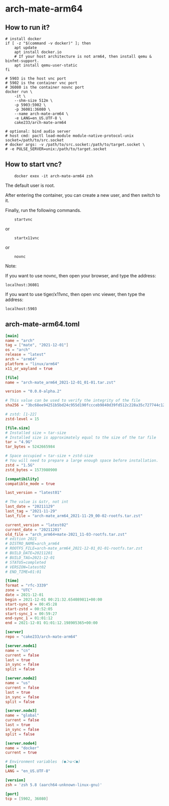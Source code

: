 # arch-mate-arm64

## How to run it?

```shell
# install docker
if [ -z "$(command -v docker)" ]; then
    apt update
    apt install docker.io
    # If your host architecture is not arm64, then install qemu & binfmt-support.
    apt install qemu-user-static
fi

# 5903 is the host vnc port
# 5902 is the container vnc port
# 36080 is the container novnc port
docker run \
    -it \
    --shm-size 512m \
    -p 5903:5902 \
    -p 36081:36080 \
    --name arch-mate-arm64 \
    -e LANG=en_US.UTF-8 \
    cake233/arch-mate-arm64

# optional: bind audio server
# host cmd: pactl load-module module-native-protocol-unix socket=/path/to/src.socket
# docker args: -v /path/to/src.socket:/path/to/target.socket \
# -e PULSE_SERVER=unix:/path/to/target.socket

```

## How to start vnc?

```shell
    docker exex -it arch-mate-arm64 zsh
```

The default user is root.

After entering the container, you can create a new user, and then switch to it.

Finally, run the following commands.

```shell
    startvnc
```

or

```shell
    startx11vnc
```

or

```shell
    novnc
```

Note:

If you want to use novnc, then open your browser, and type the address:

```
localhost:36081
```

If you want to use tiger/x11vnc, then open vnc viewer, then type the address:

```
localhost:5903
```

## arch-mate-arm64.toml

```toml
[main]
name = "arch"
tag = ["mate", "2021-12-01"]
os = "arch"
release = "latest"
arch = "arm64"
platform = "linux/arm64"
x11_or_wayland = true

[file]
name = "arch-mate_arm64_2021-12-01_01-01.tar.zst"

version = "0.0.0-alpha.2"

# This value can be used to verify the integrity of the file
sha256 = "3bc68ee94251b5bd24c955d190fccceb9840d39fd512c228a35c727744c12f75"

# zstd: [1-22]
zstd-level = 15

[file.size]
# Installed size ≈ tar-size
# Installed size is approximately equal to the size of the tar file
tar = "4.9G"
tar_bytes = 5242665984

# Space occupied ≈ tar-size + zstd-size
# You will need to prepare a large enough space before installation.
zstd = "1.5G"
zstd_bytes = 1573980900

[compatibility]
compatible_mode = true

last_version = "latest01"

# The value is &str, not int
last_date = "20211129"
last_tag = "2021-11-29"
last_file = "arch-mate_arm64_2021-11-29_00-02-rootfs.tar.zst"

current_version = "latest02"
current_date = "20211201"
old_file = "arch_arm64+mate-2021_11-03-rootfs.tar.zst"
# edition 2021
# DISTRO_NAME=arch_arm64
# ROOTFS_FILE=arch-mate_arm64_2021-12-01_01-01-rootfs.tar.zst
# BUILD_DATE=20211201
# BUILD_TAG=2021-12-01
# STATUS=completed
# VERSION=latest02
# END_TIME=01:01

[time]
format = "rfc-3339"
zone = "UTC"
date = 2021-12-01
begin = 2021-12-01 00:21:32.654089811+00:00
start-sync_0 = 00:45:28
start-zstd = 00:52:05
start-sync_1 = 00:59:27
end-sync_1 = 01:01:12
end = 2021-12-01 01:01:12.198905365+00:00

[server]
repo = "cake233/arch-mate-arm64"

[server.node1]
name = "cn"
current = false
last = true
in_sync = false
split = false

[server.node2]
name = "us"
current = false
last = true
in_sync = false
split = false

[server.node3]
name = "global"
current = false
last = true
in_sync = false
split = false

[server.node4]
name = "docker"
current = true

# Environment variables  (●＞ω＜●)
[env]
LANG = "en_US.UTF-8"

[version]
zsh = 'zsh 5.8 (aarch64-unknown-linux-gnu)'

[port]
tcp = [5902, 36080]
```
